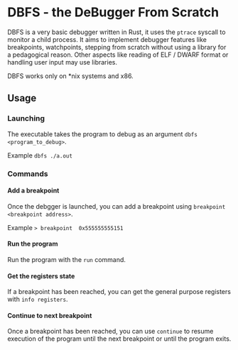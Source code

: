 # DBFS - the DeBugger From Scratch

DBFS is a very basic debugger written in Rust, it uses the `ptrace` syscall to monitor a child process.
It aims to implement debugger features like breakpoints, watchpoints, stepping from scratch without using a library for a pedagogical reason.
Other aspects like reading of ELF /  DWARF format or handling user input may use libraries.

DBFS works only on *nix systems and x86.

## Usage

### Launching

The executable takes the program to debug as an argument `dbfs <program_to_debug>`.

Example `dbfs ./a.out`

### Commands

#### Add a breakpoint

Once the debgger is launched, you can add a breakpoint using `breakpoint <breakpoint address>`.

Example `> breakpoint  0x555555555151`

#### Run the program

Run the program with the `run` command.

#### Get the registers state

If a breakpoint has been reached, you can get the general purpose registers with `info registers`.

#### Continue to next breakpoint

Once a breakpoint has been reached, you can use `continue` to resume execution of the program until the next breakpoint or until the program exits.

